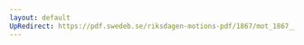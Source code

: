 ```yaml
---
layout: default
UpRedirect: https://pdf.swedeb.se/riksdagen-motions-pdf/1867/mot_1867__ak__00079.pdf
---
```

